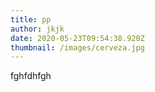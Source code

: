 ```yaml
---
title: pp
author: jkjk
date: 2020-05-23T09:54:38.920Z
thumbnail: /images/cerveza.jpg
---
```

fghfdhfgh